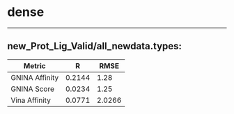 # dense
 -----
## new_Prot_Lig_Valid/all_newdata.types:
Metric | R | RMSE
-----|-----|-----
GNINA Affinity | 0.2144 | 1.28 
GNINA Score | 0.0234 | 1.25
Vina Affinity | 0.0771 | 2.0266